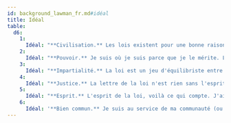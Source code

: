 ```yaml
---
id: background_lawman_fr.md#idéal
title: Idéal
table:
  d6:
    1:
      Idéal: "**Civilisation.** Les lois existent pour une bonne raison. Sans elles, la société s'effondre et le chaos règne en maître."
    2:
      Idéal: "**Pouvoir.** Je suis où je suis parce que je le mérite. La loi n'est qu'un outil pour asseoir mon pouvoir."
    3:
      Idéal: "**Impartialité.** La loi est un jeu d'équilibriste entre ce que l'on grave dans la pierre et ce que l'on instille dans les coeurs. Cet équilibre doit être maintenu."
    4:
      Idéal: "**Justice.** La lettre de la loi n'est rien sans l'esprit capable de l'adapter à la situation. Je suis juste avant d'être juge."
    5:
      Idéal: "**Esprit.** L'esprit de la loi, voilà ce qui compte. J'ai à coeur d'adapter mon verdict à la situation car rien n'est gravé dans le marbre."
    6:
      Idéal: '**Bien commun.** Je suis au service de ma communauté (ou de mon organisation), ainsi que de ses membres. Je me dois de les protéger.'
---
```


